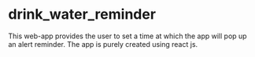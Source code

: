 # drink_water_reminder
This web-app provides the user to set a time at which the app will pop up an alert reminder. The app is purely created using react js.
